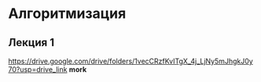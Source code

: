 # Алгоритмизация
## Лекция 1
https://drive.google.com/drive/folders/1vecCRzfKvITgX_4j_LjNy5mJhgkJ0y70?usp=drive_link
**mork**
